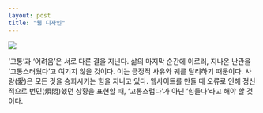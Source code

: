 ```yaml
---
layout: post
title: "웹 디자인"
---
```


<div class="start">
  <img class="lazyload" src="https://github.com/user-attachments/assets/d675d0d2-6b02-4f2f-8421-91e8c4a90d59">
</div>


<div class="txt">

  ‘고통’과 ‘어려움’은 서로 다른 결을 지닌다. 삶의 마지막 순간에 이르러, 지나온 난관을 ‘고통스러웠다’고 여기지 않을 것이다. 이는 긍정적 사유와 궤를 달리하기 때문이다. 사랑(愛)은 모든 것을 승화시키는 힘을 지니고 있다.
  웹사이트를 만들 때 오류로 인해 정신적으로 번민(煩悶)했던 상황을 표현할 때, ‘고통스럽다’가 아닌 ‘힘들다’라고 해야 할 것이다.
  
</div>

